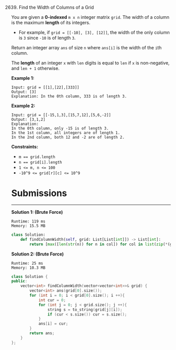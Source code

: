 2639. Find the Width of Columns of a Grid

You are given a **0-indexed** `m x n` integer matrix `grid`. The width of a column is the maximum **length** of its integers.

* For example, if `grid = [[-10], [3], [12]]`, the width of the only column is `3` since `-10` is of length `3`.

Return an integer array `ans` of size `n` where `ans[i]` is the width of the `i`th column.

The **length** of an integer `x` with `len` digits is equal to `len` if `x` is non-negative, and `len + 1` otherwise.

 

**Example 1:**
```
Input: grid = [[1],[22],[333]]
Output: [3]
Explanation: In the 0th column, 333 is of length 3.
```

**Example 2:**
```
Input: grid = [[-15,1,3],[15,7,12],[5,6,-2]]
Output: [3,1,2]
Explanation: 
In the 0th column, only -15 is of length 3.
In the 1st column, all integers are of length 1. 
In the 2nd column, both 12 and -2 are of length 2.
```

**Constraints:**

* `m == grid.length`
* `n == grid[i].length`
* `1 <= m, n <= 100 `
* `-10^9 <= grid[r][c] <= 10^9`

# Submissions
---
**Solution 1: (Brute Force)**
```
Runtime: 119 ms
Memory: 15.5 MB
```
```python
class Solution:
    def findColumnWidth(self, grid: List[List[int]]) -> List[int]:
        return [max([len(str(n)) for n in col]) for col in list(zip(*(grid)))]
```

**Solution 2: (Brute Force)**
```
Runtime: 25 ms
Memory: 10.3 MB
```
```c++
class Solution {
public:
    vector<int> findColumnWidth(vector<vector<int>>& grid) {
        vector<int> ans(grid[0].size());
        for (int i = 0; i < grid[0].size(); i ++){
            int cur = 0;
            for (int j = 0; j < grid.size(); j ++){
                string s = to_string(grid[j][i]);
                if (cur < s.size()) cur = s.size();
            }
            ans[i] = cur;
        }
        return ans;
    }
};
```
